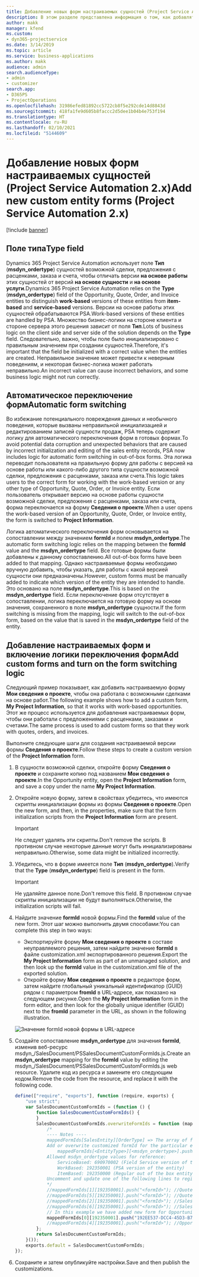 ```yaml
---
title: Добавление новых форм настраиваемых сущностей (Project Service Automation 2.x)
description: В этом разделе представлена информация о том, как добавлять формы пользовательской сущности для возможных сделок, предложений с расценками, заказов или счетов в Dynamics 365 Project Service Automation 2.x.
author: makk
manager: kfend
ms.custom:
- dyn365-projectservice
ms.date: 3/14/2019
ms.topic: article
ms.service: business-applications
ms.author: makk
audience: admin
search.audienceType:
- admin
- customizer
search.app:
- D365PS
- ProjectOperations
ms.openlocfilehash: 31986efed81892cc5722cb8f5e292cde14d8843d
ms.sourcegitcommit: 418fa1fe9d605b8faccc2d5dee1b04b4e753f194
ms.translationtype: HT
ms.contentlocale: ru-RU
ms.lasthandoff: 02/10/2021
ms.locfileid: "5144609"
---
```

# <a name="add-new-custom-entity-forms-project-service-automation-2x"></a><span data-ttu-id="87191-103">Добавление новых форм настраиваемых сущностей (Project Service Automation 2.x)</span><span class="sxs-lookup"><span data-stu-id="87191-103">Add new custom entity forms (Project Service Automation 2.x)</span></span>

[!include [banner](../../includes/psa-now-project-operations.md)]

## <a name="type-field"></a><span data-ttu-id="87191-104">Поле типа</span><span class="sxs-lookup"><span data-stu-id="87191-104">Type field</span></span> 

<span data-ttu-id="87191-105">Dynamics 365 Project Service Automation использует поле **Тип** (**msdyn\_ordertype**) сущностей возможной сделки, предложения с расценками, заказа и счета, чтобы отличать версии **на основе работы** этих сущностей от версий **на основе сущности** и **на основе услуги**.</span><span class="sxs-lookup"><span data-stu-id="87191-105">Dynamics 365 Project Service Automation relies on the **Type** (**msdyn\_ordertype**) field of the Opportunity, Quote, Order, and Invoice entities to distinguish **work-based** versions of these entities from **item-based** and **service-based** versions.</span></span> <span data-ttu-id="87191-106">Версии на основе работы этих сущностей обрабатываются PSA.</span><span class="sxs-lookup"><span data-stu-id="87191-106">Work-based versions of these entities are handled by PSA.</span></span> <span data-ttu-id="87191-107">Множество бизнес-логики на стороне клиента и стороне сервера этого решения зависит от поля **Тип**.</span><span class="sxs-lookup"><span data-stu-id="87191-107">Lots of business logic on the client side and server side of the solution depends on the **Type** field.</span></span> <span data-ttu-id="87191-108">Следовательно, важно, чтобы поле было инициализировано с правильным значением при создании сущностей.</span><span class="sxs-lookup"><span data-stu-id="87191-108">Therefore, it's important that the field be initialized with a correct value when the entities are created.</span></span> <span data-ttu-id="87191-109">Неправильное значение может привести к неверным поведениям, и некоторая бизнес-логика может работать неправильно.</span><span class="sxs-lookup"><span data-stu-id="87191-109">An incorrect value can cause incorrect behaviors, and some business logic might not run correctly.</span></span>

## <a name="automatic-form-switching"></a><span data-ttu-id="87191-110">Автоматическое переключение форм</span><span class="sxs-lookup"><span data-stu-id="87191-110">Automatic form switching</span></span>

<span data-ttu-id="87191-111">Во избежание потенциального повреждения данных и необычного поведения, которые вызваны неправильной инициализацией и редактированием записей сущности продаж, PSA теперь содержит логику для автоматического переключения форм в готовых формах.</span><span class="sxs-lookup"><span data-stu-id="87191-111">To avoid potential data corruption and unexpected behaviors that are caused by incorrect initialization and editing of the sales entity records, PSA now includes logic for automatic form switching in out-of-box forms.</span></span> <span data-ttu-id="87191-112">Эта логика переводит пользователя на правильную форму для работы с версией на основе работы или какого-либо другого типа сущности возможной сделки, предложения с расценками, заказа или счета.</span><span class="sxs-lookup"><span data-stu-id="87191-112">This logic takes users to the correct form for working with the work-based version or any other type of Opportunity, Quote, Order, or Invoice entity.</span></span> <span data-ttu-id="87191-113">Если пользователь открывает версию на основе работы сущности возможной сделки, предложения с расценками, заказа или счета, форма переключается на форму **Сведения о проекте**.</span><span class="sxs-lookup"><span data-stu-id="87191-113">When a user opens the work-based version of an Opportunity, Quote, Order, or Invoice entity, the form is switched to **Project Information**.</span></span>

<span data-ttu-id="87191-114">Логика автоматического переключения форм основывается на сопоставлении между значением **formId** и полем **msdyn\_ordertype**.</span><span class="sxs-lookup"><span data-stu-id="87191-114">The automatic form switching logic relies on the mapping between the **formId** value and the **msdyn\_ordertype** field.</span></span> <span data-ttu-id="87191-115">Все готовые формы были добавлены к данному сопоставлению.</span><span class="sxs-lookup"><span data-stu-id="87191-115">All out-of-box forms have been added to that mapping.</span></span> <span data-ttu-id="87191-116">Однако настраиваемые формы необходимо вручную добавить, чтобы указать, для работы с какой версией сущности они предназначены.</span><span class="sxs-lookup"><span data-stu-id="87191-116">However, custom forms must be manually added to indicate which version of the entity they are intended to handle.</span></span> <span data-ttu-id="87191-117">Это основано на поле **msdyn\_ordertype**.</span><span class="sxs-lookup"><span data-stu-id="87191-117">This is based on the **msdyn\_ordertype** field.</span></span> <span data-ttu-id="87191-118">Если переключение форм отсутствует в сопоставлении, логика переключается на готовую форму на основе значения, сохраненного в поле **msdyn\_ordertype** сущности.</span><span class="sxs-lookup"><span data-stu-id="87191-118">If the form switching is missing from the mapping, logic will switch to the out-of-box form, based on the value that is saved in the **msdyn\_ordertype** field of the entity.</span></span>

## <a name="add-custom-forms-and-turn-on-the-form-switching-logic"></a><span data-ttu-id="87191-119">Добавление настраиваемых форм и включение логики переключения форм</span><span class="sxs-lookup"><span data-stu-id="87191-119">Add custom forms and turn on the form switching logic</span></span>

<span data-ttu-id="87191-120">Следующий пример показывает, как добавить настраиваемую форму **Мои сведения о проекте**, чтобы она работала с возможными сделками на основе работ.</span><span class="sxs-lookup"><span data-stu-id="87191-120">The following example shows how to add a custom form, **My Project Information**, so that it works with work-based opportunities.</span></span> <span data-ttu-id="87191-121">Этот же процесс используется для добавления настраиваемых форм, чтобы они работали с предложениями с расценками, заказами и счетами.</span><span class="sxs-lookup"><span data-stu-id="87191-121">The same process is used to add custom forms so that they work with quotes, orders, and invoices.</span></span>

<span data-ttu-id="87191-122">Выполните следующие шаги для создания настраиваемой версии формы **Сведения о проекте**.</span><span class="sxs-lookup"><span data-stu-id="87191-122">Follow these steps to create a custom version of the **Project Information** form.</span></span>

1. <span data-ttu-id="87191-123">В сущности возможной сделки, откройте форму **Сведения о проекте** и сохраните копию под названием **Мои сведения о проекте**.</span><span class="sxs-lookup"><span data-stu-id="87191-123">In the Opportunity entity, open the **Project Information** form, and save a copy under the name **My Project Information**.</span></span>
2. <span data-ttu-id="87191-124">Откройте новую форму, затем в свойствах убедитесь, что имеются скрипты инициализации формы из формы **Сведения о проекте**.</span><span class="sxs-lookup"><span data-stu-id="87191-124">Open the new form, and then, in the properties, make sure that the form initialization scripts from the **Project Information** form are present.</span></span> 

    > [!IMPORTANT]
    > <span data-ttu-id="87191-125">Не следует удалять эти скрипты.</span><span class="sxs-lookup"><span data-stu-id="87191-125">Don't remove the scripts.</span></span> <span data-ttu-id="87191-126">В противном случае некоторые данные могут быть инициализированы неправильно.</span><span class="sxs-lookup"><span data-stu-id="87191-126">Otherwise, some data might be initialized incorrectly.</span></span>

3. <span data-ttu-id="87191-127">Убедитесь, что в форме имеется поле **Тип** (**msdyn\_ordertype**).</span><span class="sxs-lookup"><span data-stu-id="87191-127">Verify that the **Type** (**msdyn\_ordertype**) field is present in the form.</span></span> 

    > [!IMPORTANT]
    > <span data-ttu-id="87191-128">Не удаляйте данное поле.</span><span class="sxs-lookup"><span data-stu-id="87191-128">Don't remove this field.</span></span> <span data-ttu-id="87191-129">В противном случае скрипты инициализации не будут выполняться.</span><span class="sxs-lookup"><span data-stu-id="87191-129">Otherwise, the initialization scripts will fail.</span></span>

4. <span data-ttu-id="87191-130">Найдите значение **formId** новой формы.</span><span class="sxs-lookup"><span data-stu-id="87191-130">Find the **formId** value of the new form.</span></span> <span data-ttu-id="87191-131">Этот шаг можно выполнить двумя способами:</span><span class="sxs-lookup"><span data-stu-id="87191-131">You can complete this step in two ways:</span></span>

    - <span data-ttu-id="87191-132">Экспортируйте форму **Мои сведения о проекте** в составе неуправляемого решения, затем найдите значение **formId** в файле customization.xml экспортированного решения.</span><span class="sxs-lookup"><span data-stu-id="87191-132">Export the **My Project Information** form as part of an unmanaged solution, and then look up the **formId** value in the customization.xml file of the exported solution.</span></span>
    - <span data-ttu-id="87191-133">Откройте форму **Мои сведения о проекте** в редакторе форм, затем найдите глобальный уникальный идентификатор (GUID) рядом с параметром **fromId** в URL-адресе, как показано на следующем рисунке.</span><span class="sxs-lookup"><span data-stu-id="87191-133">Open the **My Project Information** form in the form editor, and then look for the globally unique identifier (GUID) next to the **fromId** parameter in the URL, as shown in the following illustration.</span></span>

    ![Значение formId новой формы в URL-адресе](media/how-to-add-custom-forms-in-v2.0.png)

5. <span data-ttu-id="87191-135">Создайте сопоставление **msdyn\_ordertype** для значения **formId**, изменив веб-ресурс msdyn\_/SalesDocument/PSSalesDocumentCustomFormIds.js.</span><span class="sxs-lookup"><span data-stu-id="87191-135">Create an **msdyn\_ordertype** mapping for the **formId** value by editing the msdyn\_/SalesDocument/PSSalesDocumentCustomFormIds.js web resource.</span></span> <span data-ttu-id="87191-136">Удалите код из ресурса и замените его следующим кодом.</span><span class="sxs-lookup"><span data-stu-id="87191-136">Remove the code from the resource, and replace it with the following code.</span></span>

    ```javascript
    define(["require", "exports"], function (require, exports) {
        "use strict";
        var SalesDocumentCustomFormIds = (function () {
            function SalesDocumentCustomFormIds() {
            }
            SalesDocumentCustomFormIds.overwriteFormIds = function (mappedFormIds) {
                /*
                ---- Notes ----
                mappedFormIds[SalesEntity][OrderType] => The array of forms IDs that support particular entity and order type
                Add or overwrite customized formId for the particular entity and order type by calling:
                    mappedFormIds[<EntityType>][<msdyn_ordertype>].push("<formId>");
                Allowed msdyn_ordertype values for reference:
                    ServiceBased: 690970002 (Field Service version of the entity)
                    WorkBased: 192350001 (PSA version of the entity)
                    ItemBased: 192350000 (Regular out of the box entity)
                Uncomment and update one of the following lines to register custom PSA form for required entity:
                */      
                //mappedFormIds[1][192350001].push("<formId>"); //Quote
                //mappedFormIds[5][192350001].push("<formId>"); //Quote Line
                //mappedFormIds[2][192350001].push("<formId>"); //Sales Order
                //mappedFormIds[6][192350001].push("<formId>"); //Sales Order Line
                // In this example we have added new form for Opportunity
                mappedFormIds[0][192350001].push("192EE537-DCC4-45D3-B7AF-EA694B9113D2"); //Opportunity
                //mappedFormIds[4][192350001].push("<formId>"); //Opportunity Line
            };
            return SalesDocumentCustomFormIds;
        }());
        exports.default = SalesDocumentCustomFormIds;
    });
    ```

6. <span data-ttu-id="87191-137">Сохраните и затем опубликуйте настройки.</span><span class="sxs-lookup"><span data-stu-id="87191-137">Save and then publish the customizations.</span></span>
